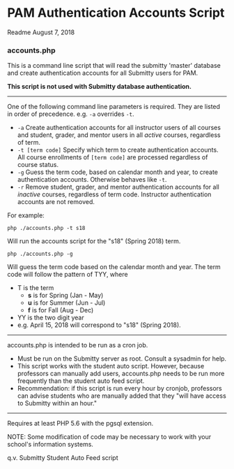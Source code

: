 # PAM Authentication Accounts Script
Readme August 7, 2018

### accounts.php
This is a command line script that will read the submitty 'master' database and
create authentication accounts for all Submitty users for PAM.

**This script is not used with Submitty database authentication.**

---

One of the following command line parameters is required.  They are listed
in order of precedence.  e.g. `-a` overrides `-t`.

- `-a` Create authentication accounts for all instructor users of all courses
and student, grader, and mentor users in all *active* courses, regardless of
term.
- `-t [term code]` Specify which term to create authentication accounts.  All
course enrollments of `[term code]` are processed regardless of course status.
- `-g` Guess the term code, based on calendar month and year, to create
authentication accounts.  Otherwise behaves like `-t`.
- `-r` Remove student, grader, and mentor authentication accounts for all
*inactive* courses, regardless of term code.  Instructor authentication accounts
are not removed.

For example:

`php ./accounts.php -t s18`

Will run the accounts script for the "s18" (Spring 2018) term.

`php ./accounts.php -g`

Will guess the term code based on the calendar month and year.  The term code
will follow the pattern of TYY, where

- T is the term
  - **s** is for Spring (Jan - May)
  - **u** is for Summer (Jun - Jul)
  - **f** is for Fall (Aug - Dec)
- YY is the two digit year
- e.g. April 15, 2018 will correspond to "s18" (Spring 2018).

---

accounts.php is intended to be run as a cron job.

- Must be run on the Submitty server as root.  Consult a sysadmin for help.
- This script works with the student auto script.  However, because professors
can manually add users, accounts.php needs to be run more frequently than the
student auto feed script.
- Recommendation: if this script is run every hour by cronjob, professors can
advise students who are manually added that they "will have access to Submitty
within an hour."

---

Requires at least PHP 5.6 with the pgsql extension.

NOTE: Some modification of code may be necessary to work with your school's
information systems.

q.v. Submitty Student Auto Feed script
